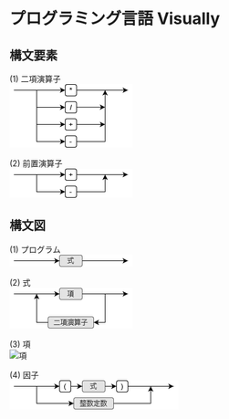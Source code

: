 # プログラミング言語 Visually

## 構文要素

(1) 二項演算子  
![二項演算子](SyntaxDiagram/%E4%BA%8C%E9%A0%85%E6%BC%94%E7%AE%97%E5%AD%90.png)

(2) 前置演算子  
![前置演算子](SyntaxDiagram/%E5%89%8D%E7%BD%AE%E6%BC%94%E7%AE%97%E5%AD%90.png)

## 構文図

(1) プログラム  
![プログラム](SyntaxDiagram/%E3%83%97%E3%83%AD%E3%82%B0%E3%83%A9%E3%83%A0.png)

(2) 式  
![式](SyntaxDiagram/%E5%BC%8F.png)

(3) 項  
![項](SyntaxDiagram/%E9%A0%85.png)

(4) 因子  
![因子](SyntaxDiagram/%E5%9B%A0%E5%AD%90.png)
